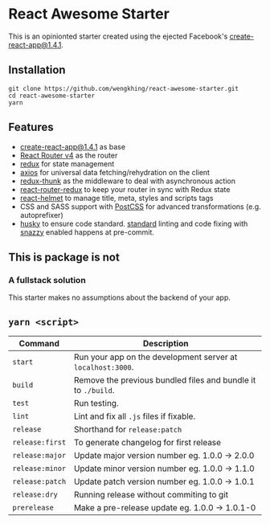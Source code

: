 # React Awesome Starter

This is an opinionted starter created using the ejected Facebook's [create-react-app@1.4.1](https://github.com/facebookincubator/create-react-app).

## Installation

```
git clone https://github.com/wengkhing/react-awesome-starter.git
cd react-awesome-starter
yarn
```

## Features
* [create-react-app@1.4.1](https://github.com/facebookincubator/create-react-app) as base
* [React Router v4](https://reacttraining.com/react-router/) as the router
* [redux](https://github.com/reactjs/redux) for state management
* [axios](https://github.com/mzabriskie/axios) for universal data fetching/rehydration on the client
* [redux-thunk](https://github.com/gaearon/redux-thunk) as the middleware to deal with asynchronous action
* [react-router-redux](https://github.com/reactjs/react-router-redux) to keep your router in sync with Redux state
* [react-helmet](https://github.com/nfl/react-helmet) to manage title, meta, styles and scripts tags
* CSS and SASS support with [PostCSS](https://github.com/postcss/postcss-loader) for advanced transformations (e.g. autoprefixer)
* [husky](https://github.com/typicode/husky) to ensure code standard. [standard](https://github.com/standard/standard) linting and code fixing with [snazzy](https://github.com/standard/snazzy) enabled happens at pre-commit.

## This is package is not

### A fullstack solution

This starter makes no assumptions about the backend of your app.

## `yarn <script>`

| Command            | Description                                                                                |
| ------------------ | ------------------------------------------------------------------------------------------ |
| `start`            | Run your app on the development server at `localhost:3000`.                                |
| `build`            | Remove the previous bundled files and bundle it to `./build`.                              |
| `test`             | Run testing.                                                                               |
| `lint`             | Lint and fix all `.js` files if fixable.                                                   |
| `release`          | Shorthand for `release:patch`                                                              |
| `release:first`    | To generate changelog for first release                                                    |
| `release:major`    | Update major version number eg. 1.0.0 -> 2.0.0                                             |
| `release:minor`    | Update minor version number eg. 1.0.0 -> 1.1.0                                             |
| `release:patch`    | Update patch version number eg. 1.0.0 -> 1.0.1                                             |
| `release:dry`      | Running release without commiting to git                                                   |
| `prerelease`       | Make a pre-release update eg. 1.0.0 -> 1.0.1-0                                             |
